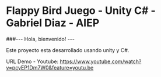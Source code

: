 # Flappy Bird Juego - Unity C# - Gabriel Diaz - AIEP

###--- Hola, bienvenido! ---

Este proyecto esta desarrollado usando unity y C#. 

URL Demo - Youtube: https://www.youtube.com/watch?v=pcyEP1Dm7W0&feature=youtu.be